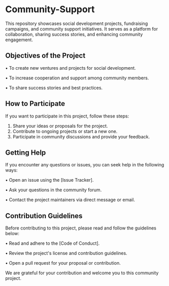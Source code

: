 # Community-Support

This repository showcases social development projects, fundraising campaigns, and community support initiatives. It serves as a platform for collaboration, sharing success stories, and enhancing community engagement.

## Objectives of the Project

•  To create new ventures and projects for social development.

•  To increase cooperation and support among community members.

•  To share success stories and best practices.


## How to Participate

If you want to participate in this project, follow these steps:

1. Share your ideas or proposals for the project.
2. Contribute to ongoing projects or start a new one.
3. Participate in community discussions and provide your feedback.

## Getting Help

If you encounter any questions or issues, you can seek help in the following ways:

•  Open an issue using the [Issue Tracker].

•  Ask your questions in the community forum.

•  Contact the project maintainers via direct message or email.


## Contribution Guidelines

Before contributing to this project, please read and follow the guidelines below:

•  Read and adhere to the [Code of Conduct].

•  Review the project's license and contribution guidelines.

•  Open a pull request for your proposal or contribution.


We are grateful for your contribution and welcome you to this community project.
